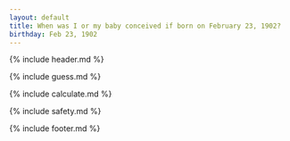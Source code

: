 ```yaml
---
layout: default
title: When was I or my baby conceived if born on February 23, 1902?
birthday: Feb 23, 1902
---
```


{% include header.md %}

{% include guess.md %}

{% include calculate.md %}

{% include safety.md %}

{% include footer.md %}



